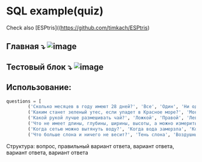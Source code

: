 # SQL example(quiz)
Check also [ESPtris]((https://github.com/timkach/ESPtris)
## Главная  ⤵ ![image](https://github.com/user-attachments/assets/f4917fc8-43d3-46ca-abb1-13f9e354c104)

## Тестовый блок  ⤵ ![image](https://github.com/user-attachments/assets/1270909a-894e-4301-9cb9-50408764acfe)
## Использование:


```python
questions = [
        ('Сколько месяцев в году имеют 28 дней?', 'Все', 'Один', 'Ни одного', 'Два'),
        ('Каким станет зеленый утес, если упадет в Красное море?', 'Мокрым', 'Красным', 'Не изменится', 'Фиолетовым'),
        ('Какой рукой лучше размешивать чай?', 'Ложкой', 'Правой', 'Левой', 'Любой'),
        ('Что не имеет длины, глубины, ширины, высоты, а можно измерить?', 'Время', 'Глупость', 'Море', 'Воздух'),
        ('Когда сетью можно вытянуть воду?', 'Когда вода замерзла', 'Когда нет рыбы', 'Когда уплыла золотая рыбка', 'Когда сеть порвалась'),
        ('Что больше слона и ничего не весит?', 'Тень слона', 'Воздушный шар', 'Парашют', 'Облако')]
```
Структура: вопрос, правильный вариант ответа, вариант ответа, вариант ответа, вариант ответа

